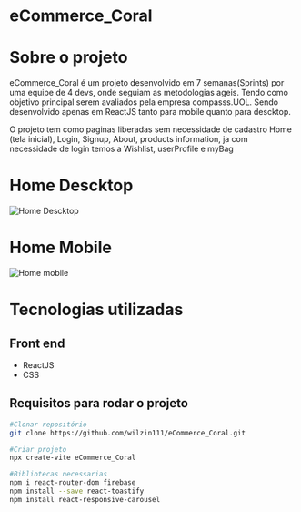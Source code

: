 # eCommerce_Coral

# Sobre o projeto
eCommerce_Coral é um projeto desenvolvido em 7 semanas(Sprints) por uma equipe de 4 devs, onde seguiam as metodologias ageis. Tendo como objetivo principal serem avaliados pela empresa compasss.UOL. Sendo desenvolvido apenas em ReactJS tanto para mobile quanto para descktop.

O projeto tem como paginas liberadas sem necessidade de cadastro Home (tela inicial), Login, Signup, About, products information, ja com necessidade de login temos a Wishlist, userProfile e myBag

# Home Descktop
![Home Descktop](https://github.com/wilzin111/eCommerce_Coral/assets/129423295/3dc020ea-02f1-45d6-b7e9-b745f314bed0)

# Home Mobile
![Home mobile](https://github.com/wilzin111/eCommerce_Coral/assets/129423295/6365d3b7-2518-49b2-b96f-af35dd79b4c7)

# Tecnologias utilizadas

## Front end
- ReactJS
- CSS

## Requisitos para rodar o projeto

``` bash
#Clonar repositório
git clone https://github.com/wilzin111/eCommerce_Coral.git

#Criar projeto
npx create-vite eCommerce_Coral

#Bibliotecas necessarias
npm i react-router-dom firebase
npm install --save react-toastify
npm install react-responsive-carousel

```
